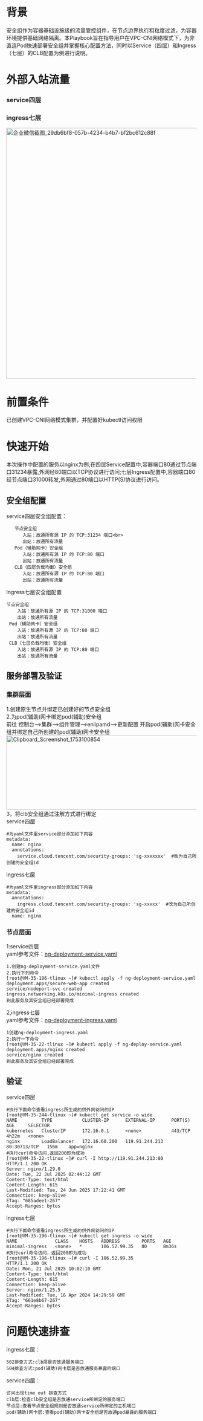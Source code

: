 # 背景
安全组作为容器基础设施级的流量管控组件，在节点边界执行粗粒度过滤，为容器环境提供基础网络隔离。本Playbook旨在指导用户在VPC-CNI网络模式下，为非直连Pod快速部署安全组并掌握核心配置方法，同时以Service（四层）和Ingress（七层）的CLB配置为例进行说明。​​
# 
# 外部入站流量 
### service四层

### ingress七层
[<img width="3428" height="664" alt="企业微信截图_29db6bf8-057b-4234-b4b7-bf2bc612c88f" src="https://github.com/user-attachments/assets/79a309d3-9c54-4356-b7fc-b75930415785" />
](https://github.com/aliantli/sg_playbook/blob/aed4d33fe8f2817c7341d4644cc0788e354bd2ff/VPC-CNI%E4%B8%8B%E9%9D%9E%E7%9B%B4%E8%BF%9Epod%E5%AE%89%E5%85%A8%E7%BB%84%E5%AE%9E%E8%B7%B5/image/%E4%BC%81%E4%B8%9A%E5%BE%AE%E4%BF%A1%E6%88%AA%E5%9B%BE_29db6bf8-057b-4234-b4b7-bf2bc612c88f.png)
# 前置条件
已创建VPC-CNI网络模式集群，并配置好kubectl访问权限
# 快速开始
本次操作中配置的服务以nginx为例,在四层Service配置中,容器端口80通过节点端口31234暴露,外网经80端口以TCP协议进行访问;七层Ingress配置中,容器端口80经节点端口31000转发,外网通过80端口以HTTP(S)协议进行访问。
## 安全组配置
service四层安全组配置：
```
   节点安全组​
      入站：放通所有源 IP 的 TCP:31234 端口<br>
      出站：放通所有流量
   ​Pod（辅助网卡）安全组​
      入站：放通所有源 IP 的 TCP:80 端口
      出站：放通所有流量
​   CLB（四层负载均衡）安全组​
      入站：放通所有源 IP 的 TCP:80 端口
      出站：放通所有流量
```
​Ingress七层安全组配置​
  ```
 ​节点安全组​
      入站：放通所有源 IP 的 TCP:31000 端口
      出站：放通所有流量
   ​Pod（辅助网卡）安全组​
      入站：放通所有源 IP 的 TCP:80 端口
      出站：放通所有流量
   ​CLB（七层负载均衡）安全组​
      入站：放通所有源 IP 的 TCP:80 端口
      出站：放通所有流量

```
## 服务部署及验证<br>
### 集群层面
1.创建原生节点并绑定已创建好的节点安全组<br>
2.为pod(辅助)网卡绑定pod(辅助)安全组<br>
前往 控制台-->集群-->组件管理-->eniipamd-->更新配置 开启pod(辅助)网卡安全组并绑定自己所创建的pod(辅助)网卡安全组<br>
[<img width="908" height="197" alt="Clipboard_Screenshot_1753100854" src="https://github.com/user-attachments/assets/7cd0a352-beaf-459f-bab8-11658b5e2e2e" />
](https://github.com/aliantli/sg_playbook/blob/18ba73f4759d9368be1f6bc1c99e8c80251584bd/VPC-CNI%E4%B8%8B%E9%9D%9E%E7%9B%B4%E8%BF%9Epod%E5%AE%89%E5%85%A8%E7%BB%84%E5%AE%9E%E8%B7%B5/image/Clipboard_Screenshot_1753100854.png)<br>
3，将clb安全组通过注解方式进行绑定<br>
service四层
```
#为yaml文件里service部分添加如下内容
metadata:
  name: nginx
  annotations:
    service.cloud.tencent.com/security-groups: 'sg-xxxxxxx'  #改为自己所创建的安全组id
```
ingress七层
```
#为yaml文件里ingress部分添加如下内容
metadata:
  annotations:
    ingress.cloud.tencent.com/security-groups: 'sg-xxxxx'  #改为自己所创建的安全组id
  name: nginx
```
### 节点层面
1:service四层<br>
yaml参考文件：[ng-deployment-service.yaml](https://github.com/aliantli/sg_playbook/blob/cdc31e8b133e95d6a17ef605bc316d0a9425526a/VPC-CNI%E4%B8%8B%E9%9D%9E%E7%9B%B4%E8%BF%9Epod%E5%AE%89%E5%85%A8%E7%BB%84%E5%AE%9E%E8%B7%B5/ng-deploy-service.yaml)
```
1.创建ng-deployment-service.yaml文件
2.执行下列命令
[root@VM-35-196-tlinux ~]# kubectl apply -f ng-deployment-service.yaml  
deployment.apps/secure-web-app created
service/nodeport-svc created
ingress.networking.k8s.io/minimal-ingress created
到此服务及其安全组已经部署完成
```
2,ingress七层<br>
yaml参考文件：[ng-deployment-ingress.yaml](https://github.com/aliantli/sg_playbook/blob/8a5105bd1a1d581fef7a4e5dc95cab3968d4134c/VPC-CNI%E4%B8%8B%E9%9D%9E%E7%9B%B4%E8%BF%9Epod%E5%AE%89%E5%85%A8%E7%BB%84%E5%AE%9E%E8%B7%B5/ng-deploy-ingress.yaml)
```
1创建ng-deployment-ingress.yaml
2:执行一下命令
[root@VM-35-22-tlinux ~]# kubectl apply -f ng-deploy-service.yaml 
deployment.apps/nginx created
service/nginx created
到此服务及其安全组已经部署完成
```
## 验证
service四层
```
#执行下面命令查看ingress所生成的供外网访问的IP
[root@VM-35-244-tlinux ~]# kubectl get service -o wide
NAME         TYPE           CLUSTER-IP      EXTERNAL-IP      PORT(S)        AGE     SELECTOR
kubernetes   ClusterIP      172.16.0.1      <none>           443/TCP        4h22m   <none>
nginx        LoadBalancer   172.16.60.200   119.91.244.213   80:30713/TCP   156m    app=nginx
#执行curl命令访问,返回200即为成功
[root@VM-35-22-tlinux ~]# curl -I http://119.91.244.213:80
HTTP/1.1 200 OK
Server: nginx/1.29.0
Date: Tue, 22 Jul 2025 02:44:12 GMT
Content-Type: text/html
Content-Length: 615
Last-Modified: Tue, 24 Jun 2025 17:22:41 GMT
Connection: keep-alive
ETag: "685adee1-267"
Accept-Ranges: bytes
```
ingress七层
```
#执行下面命令查看ingress所生成的供外网访问的IP
[root@VM-35-196-tlinux ~]# kubectl get ingress -o wide
NAME              CLASS    HOSTS   ADDRESS        PORTS   AGE
minimal-ingress   <none>   *       106.52.99.35   80      8m36s
#执行curl命令访问，返回200即为成功
[root@VM-35-196-tlinux ~]# curl -I 106.52.99.35
HTTP/1.1 200 OK
Date: Mon, 21 Jul 2025 10:02:10 GMT
Content-Type: text/html
Content-Length: 615
Connection: keep-alive
Server: nginx/1.25.5
Last-Modified: Tue, 16 Apr 2024 14:29:59 GMT
ETag: "661e8b67-267"
Accept-Ranges: bytes
```


# 问题快速排查

ingress七层：
```
502排查方式:clb层是否放通服务端口
504排查方式:pod(辅助)网卡层是否放通服务暴露的端口
```
service四层：<br>
```
访问出现time out 排查方式
clb层:检查clb安全组是否放通service所绑定的服务端口
节点层:查看节点安全组规则是否放通service所绑定的主机端口
pod(辅助)网卡层:查看pod(辅助)网卡安全组是否放通pod暴露的服务端口
```
